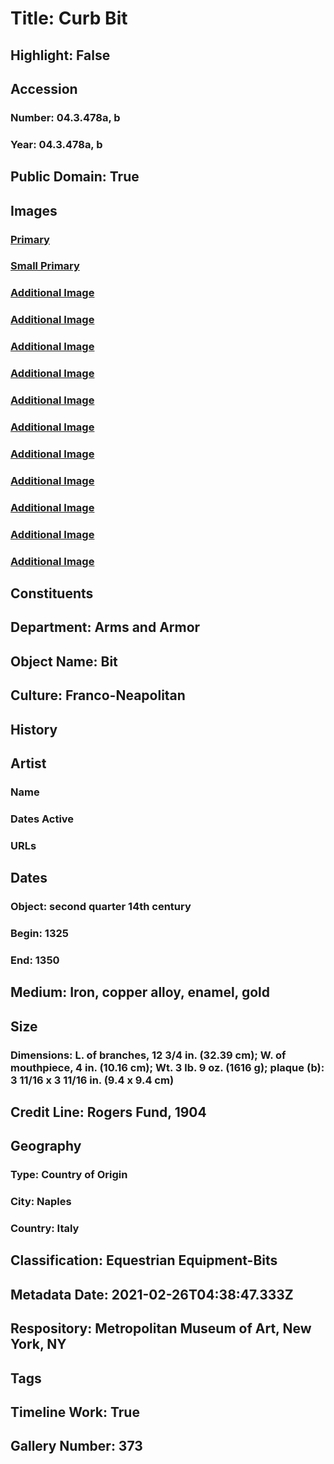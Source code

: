 # Title: Curb Bit
## Highlight: False
## Accession
### Number: 04.3.478a, b
### Year: 04.3.478a, b
## Public Domain: True
## Images
### [Primary](https://images.metmuseum.org/CRDImages/aa/original/DP-17272-003.jpg)
### [Small Primary](https://images.metmuseum.org/CRDImages/aa/web-large/DP-17272-003.jpg)
### [Additional Image](https://images.metmuseum.org/CRDImages/aa/original/DP-17272-004.jpg)
### [Additional Image](https://images.metmuseum.org/CRDImages/aa/original/DP-17272-005.jpg)
### [Additional Image](https://images.metmuseum.org/CRDImages/aa/original/DP-17272-006.jpg)
### [Additional Image](https://images.metmuseum.org/CRDImages/aa/original/DP-17272-007.jpg)
### [Additional Image](https://images.metmuseum.org/CRDImages/aa/original/DP-17272-008.jpg)
### [Additional Image](https://images.metmuseum.org/CRDImages/aa/original/DP-17272-009.jpg)
### [Additional Image](https://images.metmuseum.org/CRDImages/aa/original/DP-17272-010.jpg)
### [Additional Image](https://images.metmuseum.org/CRDImages/aa/original/DP-17272-011.jpg)
### [Additional Image](https://images.metmuseum.org/CRDImages/aa/original/DP-17272-012.jpg)
### [Additional Image](https://images.metmuseum.org/CRDImages/aa/original/DP-17272-001.jpg)
### [Additional Image](https://images.metmuseum.org/CRDImages/aa/original/DP-17272-002.jpg)
## Constituents
## Department: Arms and Armor
## Object Name: Bit
## Culture: Franco-Neapolitan
## History
## Artist
### Name
### Dates Active
### URLs
## Dates
### Object: second quarter 14th century
### Begin: 1325
### End: 1350
## Medium: Iron, copper alloy, enamel, gold
## Size
### Dimensions: L. of branches, 12 3/4 in. (32.39 cm); W. of mouthpiece, 4 in. (10.16 cm); Wt. 3 lb. 9 oz. (1616 g); plaque (b): 3 11/16 x 3 11/16 in. (9.4 x 9.4 cm)
## Credit Line: Rogers Fund, 1904
## Geography
### Type: Country of Origin
### City: Naples
### Country: Italy
## Classification: Equestrian Equipment-Bits
## Metadata Date: 2021-02-26T04:38:47.333Z
## Respository: Metropolitan Museum of Art, New York, NY
## Tags
## Timeline Work: True
## Gallery Number: 373